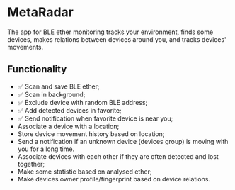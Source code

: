 # MetaRadar

The app for BLE ether monitoring tracks your environment, finds some devices, makes relations between devices around you, and tracks devices' movements.

## Functionality

* ✅ Scan and save BLE ether;
* ✅ Scan in background;
* ✅ Exclude device with random BLE address;
* ✅ Add detected devices in favorite;
* ✅ Send notification when favorite device is near you;
* Associate a device with a location;
* Store device movement history based on location;
* Send a notification if an unknown device (devices group) is moving with you for a long time.
* Associate devices with each other if they are often detected and lost together;
* Make some statistic based on analysed ether;
* Make devices owner profile/fingerprint based on device relations.